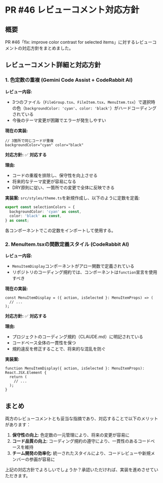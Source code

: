 # PR #46 レビューコメント対応方針

## 概要

PR #46「fix: improve color contrast for selected items」に対するレビューコメントの対応方針をまとめました。

## レビューコメント詳細と対応方針

### 1. 色定数の重複 (Gemini Code Assist + CodeRabbit AI)

**レビュー内容:**

- 3つのファイル（`FileGroup.tsx`、`FileItem.tsx`、`MenuItem.tsx`）で選択時の色（`backgroundColor: 'cyan'`、`color: 'black'`）がハードコーディングされている
- 今後のテーマ変更が困難でエラーが発生しやすい

**現在の実装:**

```tsx
// 3箇所で同じコードが重複
backgroundColor="cyan" color="black"
```

**対応方針:** ✅ **対応する**

**理由:**

- コードの重複を排除し、保守性を向上させる
- 将来的なテーマ変更が容易になる
- DRY原則に従い、一箇所での変更で全体に反映できる

**実装案:**
`src/styles/theme.ts`を新規作成し、以下のように定数を定義:

```typescript
export const selectionColors = {
  backgroundColor: 'cyan' as const,
  color: 'black' as const,
} as const;
```

各コンポーネントでこの定数をインポートして使用する。

### 2. MenuItem.tsxの関数定義スタイル (CodeRabbit AI)

**レビュー内容:**

- `MenuItemDisplay`コンポーネントがアロー関数で定義されている
- リポジトリのコーディング規約では、コンポーネントは`function`宣言を使用すべき

**現在の実装:**

```tsx
const MenuItemDisplay = ({ action, isSelected }: MenuItemProps) => (
  // ...
);
```

**対応方針:** ✅ **対応する**

**理由:**

- プロジェクトのコーディング規約（CLAUDE.md）に明記されている
- コードベース全体の一貫性を保つ
- 規約違反を修正することで、将来的な混乱を防ぐ

**実装案:**

```tsx
function MenuItemDisplay({ action, isSelected }: MenuItemProps): React.JSX.Element {
  return (
    // ...
  );
}
```

## まとめ

両方のレビューコメントとも妥当な指摘であり、対応することで以下のメリットがあります：

1. **保守性の向上**: 色定数の一元管理により、将来の変更が容易に
2. **コード品質の向上**: コーディング規約の遵守により、一貫性のあるコードベースを維持
3. **チーム開発の効率化**: 統一されたスタイルにより、コードレビューや新規メンバーの参画が容易に

上記の対応方針でよろしいでしょうか？承認いただければ、実装を進めさせていただきます。
